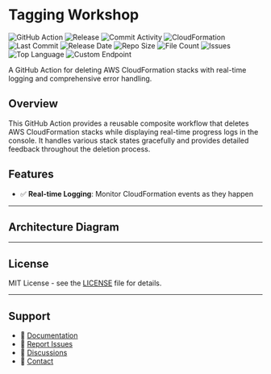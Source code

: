 # Tagging Workshop

![GitHub Action](https://img.shields.io/badge/GitHub-Action-blue?logo=github)&nbsp;![Release](https://github.com/subhamay-bhattacharyya/1901-tagging-cft/actions/workflows/release.yaml/badge.svg)&nbsp;![Commit Activity](https://img.shields.io/github/commit-activity/t/subhamay-bhattacharyya/1901-tagging-cft)&nbsp;![CloudFormation](https://img.shields.io/badge/AWS-CloudFormation-orange?logo=amazonaws)&nbsp;![Last Commit](https://img.shields.io/github/last-commit/subhamay-bhattacharyya/1901-tagging-cft)&nbsp;![Release Date](https://img.shields.io/github/release-date/subhamay-bhattacharyya/1901-tagging-cft)&nbsp;![Repo Size](https://img.shields.io/github/repo-size/subhamay-bhattacharyya/1901-tagging-cft)&nbsp;![File Count](https://img.shields.io/github/directory-file-count/subhamay-bhattacharyya/1901-tagging-cft)&nbsp;![Issues](https://img.shields.io/github/issues/subhamay-bhattacharyya/1901-tagging-cft)&nbsp;![Top Language](https://img.shields.io/github/languages/top/subhamay-bhattacharyya/1901-tagging-cft)&nbsp;![Custom Endpoint](https://img.shields.io/endpoint?url=https://gist.githubusercontent.com/bsubhamay/be47dc3437a1a5d989d2465699aa5877/raw/1901-tagging-cft.json?)


A GitHub Action for deleting AWS CloudFormation stacks with real-time logging and comprehensive error handling.

## Overview

This GitHub Action provides a reusable composite workflow that deletes AWS CloudFormation stacks while displaying real-time progress logs in the console. It handles various stack states gracefully and provides detailed feedback throughout the deletion process.

## Features

- ✅ **Real-time Logging**: Monitor CloudFormation events as they happen

---

## Architecture Diagram


---

## License

MIT License - see the [LICENSE](LICENSE) file for details.

---

## Support

- 📖 [Documentation](https://github.com/subhamay-bhattacharyya/1901-tagging-cft/wiki)
- 🐛 [Report Issues](https://github.com/subhamay-bhattacharyya/1901-tagging-cft/issues)
- 💬 [Discussions](https://github.com/subhamay-bhattacharyya/1901-tagging-cft/discussions)
- 📧 [Contact](mailto:support@subhamay.aws@gmail.com)